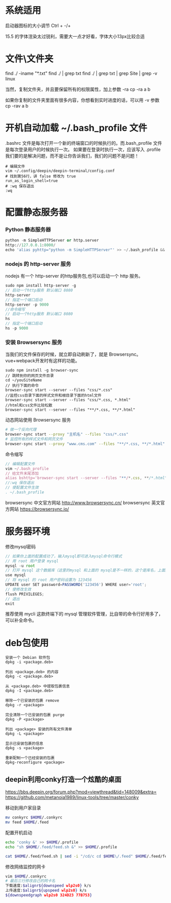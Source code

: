 # 系统适用
启动器图标的大小调节 Ctrl + -/+

15.5 的字体渲染太过锐利，需要大一点才好看，字体大小13px比较合适


# 文件\文件夹
find ./ -iname "*.txt"
find ./ | grep txt
find ./ | grep txt | grep Site | grep -v linux

当然，复制文件夹，并且要保留所有的权限属性，加上参数 -ra
cp -ra a b

如果你复制的文件夹里面有很多内容，你想看到实时进度的话，可以用 -v 参数
cp -rav a b

# 开机自动加载 ~/.bash_profile 文件
.bashrc 文件是每次打开一个新的终端窗口的时候执行的。而.bash_profile 文件是每次登录用户的时候执行一次。
如果要在登录时执行一次，应该写入 .profile
我们要的是解决问题，而不是让你告诉我们，我们的问题不是问题！
```
# 编辑文件
vim ~/.config/deepin/deepin-terminal/config.conf
# 找到第56行，讲 false 修改为 true
run_as_login_shell=true
# :wq 保存退出
:wq
```

# 配置静态服务器
### Python 静态服务器
```python
python -m SimpleHTTPServer or http.server 
http://127.0.0.1:8000/
echo 'alias pyhttp="python -m SimpleHTTPServer"' >> ~/.bash_profile && . ~/.bash_profile
```

### nodejs 的 http-server 服务
nodejs 有一个 http-server 的http服务包,也可以启动一个 http 服务。
```js
sudo npm install http-server -g
// 启动一个http服务 默认端口 8080
http-server
// 指定一个端口启动
http-server -p 9000
//命令缩写
// 启动一个http服务 默认端口 8080
hs
// 指定一个端口启动
hs -p 9000
```

### 安装 Browsersync 服务
当我们的文件保存的时候，就立即自动刷新了，就是 Browsersync。vue+webpack开发时有这样的功能。
```
sudo npm install -g browser-sync
// 跳转到你的网页文件目录
cd ~/youSiteName
// 执行下面的命令
browser-sync start --server --files "css/*.css"
//监控css目录下面的样式文件和根目录下面的html文件
browser-sync start --server --files "css/*.css, *.html"
//html和css文件比较松散
browser-sync start --server --files "**/*.css, **/*.html"
```

动态网站使用 Browsersync 服务
```bash
# 做一个反向代理
browser-sync start --proxy "主机名" --files "css/*.css"
# 监控所有的样式文件和网页文件
browser-sync start --proxy "www.cms.com" --files "**/*.css, **/*.html"
```

命令缩写
```js
// 编辑配置文件
vim ~/.bash_profile
// 给文件末尾添加
alias bshttp='browser-sync start --server --files "**/*.css, **/*.html"'
//:wq 保存退出
// 使配置文件生效
. ~/.bash_profile
```

browsersync 中文官方网站 http://www.browsersync.cn/
browsersync 英文官方网站 https://browsersync.io/

# 服务器环境
修改mysql密码
```js
// 如果你上面的配置成功了，输入mysql即可进入mysql命令行模式
// 用 root 用户登录 mysql
mysql -u root
// 打开 mysql 这个数据库（这里的mysql 和上面的 mysql是不一样的，这个是库名，上面是命令）
use mysql
// 将 mysql 的 root 用户密码设置为 123456
UPDATE user SET password=PASSWORD('123456') WHERE user='root';
// 使修改生效
flush PRIVILEGES;
// 退出 
exit
```

推荐使用 mycli 这款终端下的 mysql 管理软件管理，比自带的命令行好用多了，可以补全命令。

# deb包使用
```
安装一个 Debian 软件包
dpkg -i <package.deb>

列出 <package.deb> 的内容
dpkg -c <package.deb>

从 <package.deb> 中提取包裹信息
dpkg -I <package.deb>

移除一个已安装的包裹 remove
dpkg -r <package>

完全清除一个已安装的包裹 purge
dpkg -P <package>

列出 <package> 安装的所有文件清单
dpkg -L <package>

显示已安装包裹的信息
dpkg -s <package>

重新配制一个已经安装的包裹
dpkg-reconfigure <package>
```

## deepin利用conky打造一个炫酷的桌面
https://bbs.deepin.org/forum.php?mod=viewthread&tid=148009&extra=
https://github.com/metanoia1989/linux-tools/tree/master/conky

移动到用户家目录
```sh
mv conkyrc $HOME/.conkyrc  
mv feed $HOME/.feed    
```

配置开机启动
```sh
echo 'conky &' >> $HOME/.profile
echo "sh $HOME/.feed/feed.sh &" >> $HOME/.profile

cat $HOME/.feed/feed.sh | sed -i "/cd/c cd $HOME\/.feed" $HOME/.feed/feed.sh
```

修改网络监控的网卡
```sh
vim $HOME/.conkyrc
# 最后三行修改自己的网卡名
下载速度:$alignr${downspeed wlp2s0} k/s
上传速度:$alignr${upspeed wlp2s0} k/s
${downspeedgraph wlp2s0 324D23 77B753}
```